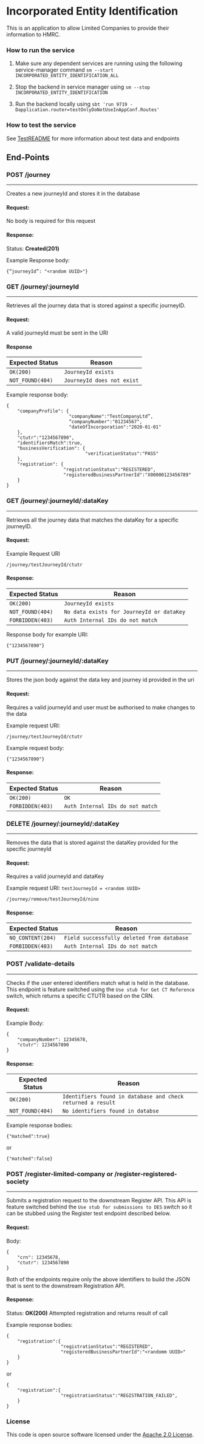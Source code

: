 
# Incorporated Entity Identification

This is an application to allow Limited Companies to provide their information to HMRC.

### How to run the service
1. Make sure any dependent services are running using the following service-manager command
`sm --start INCORPORATED_ENTITY_IDENTIFICATION_ALL`

2. Stop the backend in service manager using
 `sm --stop INCORPORATED_ENTITY_IDENTIFICATION`
 
3. Run the backend locally using
`sbt 'run 9719 -Dapplication.router=testOnlyDoNotUseInAppConf.Routes'`
   
### How to test the service

See [TestREADME](TestREADME.md) for more information about test data and endpoints

## End-Points

### POST /journey

---
Creates a new journeyId and stores it in the database

#### Request:
No body is required for this request

#### Response:
Status: **Created(201)**

Example Response body: 

```
{“journeyId”: "<random UUID>"}
```

### GET /journey/:journeyId  

---
Retrieves all the journey data that is stored against a specific journeyID.

#### Request:
A valid journeyId must be sent in the URI

#### Response

| Expected Status                         | Reason  
|-----------------------------------------|------------------------------
| ```OK(200)```                           |  ```JourneyId exists```       
| ```NOT_FOUND(404)```                    | ```JourneyId does not exist```

Example response body:
```
{
    "companyProfile": {
                       "companyName":"TestCompanyLtd”,
                       “companyNumber":"01234567",
                       "dateOfIncorporation":"2020-01-01"
    },
    "ctutr":"1234567890",
    "identifiersMatch":true,
    "businessVerification": {
                             "verificationStatus":"PASS"
    },
    "registration": {
                     "registrationStatus":"REGISTERED",
                     "registeredBusinessPartnerId":"X00000123456789"
    }
}
```
### GET /journey/:journeyId/:dataKey

---
Retrieves all the journey data that matches the dataKey for a specific journeyID.

#### Request:
Example Request URI
```
/journey/testJourneyId/ctutr
```

#### Response:

| Expected Status                         | Reason  
|-----------------------------------------|------------------------------
| ```OK(200)```                           | ```JourneyId exists```       
| ```NOT_FOUND(404)```                    | ```No data exists for JourneyId or dataKey```
| ```FORBIDDEN(403)```                    | ```Auth Internal IDs do not match```


Response body for example URI:
```
{"1234567890"}
```

### PUT /journey/:journeyId/:dataKey

---
Stores the json body against the data key and journey id provided in the uri

#### Request:
Requires a valid journeyId and user must be authorised to make changes to the data

Example request URI:
```
/journey/testJourneyId/ctutr
```

Example request body:
```
{"1234567890"}
```
#### Response:

| Expected Status                         | Reason  
|-----------------------------------------|------------------------------
| ```OK(200)```                           | ```OK```       
| ```FORBIDDEN(403)```                    | ```Auth Internal IDs do not match```

### DELETE /journey/:journeyId/:dataKey

---
Removes the data that is stored against the dataKey provided for the specific journeyId

#### Request:
Requires a valid journeyId and dataKey

Example request URI:
`testJourneyId = <random UUID>`
```
/journey/remove/testJourneyId/nino
```

#### Response:

| Expected Status                         | Reason
|-----------------------------------------|------------------------------
| ```NO_CONTENT(204)```                   | ```Field successfully deleted from database```
| ```FORBIDDEN(403)```                    | ```Auth Internal IDs do not match```


### POST /validate-details 

---
Checks if the user entered identifiers match what is held in the database.
This endpoint is feature switched using the `Use stub for Get CT Reference` switch, which returns a specific CTUTR based on the CRN. 

#### Request:
Example Body:

```
{
    "companyNumber": 12345678,
    "ctutr": 1234567890
}
```

#### Response:

| Expected Status                         | Reason  
|-----------------------------------------|------------------------------
| ```OK(200)```                           |  ```Identifiers found in database and check returned a result```       
| ```NOT_FOUND(404)```                    |  ```No identifiers found in databse```

Example response bodies:
```
{"matched":true}
```
or
```
{"matched":false}
```

### POST /register-limited-company or /register-registered-society

___
Submits a registration request to the downstream Register API.
This API is feature switched behind the `Use stub for submissions to DES` switch so it can be stubbed using the Register test endpoint described below.

#### Request:
Body:

```
{
    "crn": 12345678,
    "ctutr": 1234567890
}
```

Both of the endpoints require only the above identifiers to build the JSON that is sent to the downstream Registration API.

#### Response:

Status: **OK(200)**
Attempted registration and returns result of call       


Example response bodies:
```
{
    "registration":{
                    "registrationStatus":"REGISTERED",
                    "registeredBusinessPartnerId":"<randomm UUID>"
    }
}
```
or
```
{
    "registration":{
                    "registrationStatus":"REGISTRATION_FAILED",
    }
}
```

### License

This code is open source software licensed under the [Apache 2.0 License]("http://www.apache.org/licenses/LICENSE-2.0.html").
